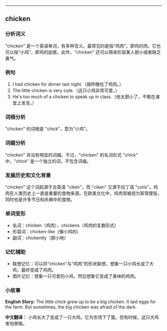 
---------------
## chicken
### 分析词义

"chicken" 是一个英语单词，有多种含义。最常见的是指“鸡肉”，即鸡的肉。它也可以指“小鸡”，即鸡的幼崽。此外，"chicken" 还可以用来形容某人胆小或者缺乏勇气。

### 例句

1. I had chicken for dinner last night.（我昨晚吃了鸡肉。）
2. The little chicken is very cute.（这只小鸡非常可爱。）
3. He's too much of a chicken to speak up in class.（他太胆小了，不敢在课堂上发言。）

### 词根分析

"chicken" 的词根是 "chick"，意为“小鸡”。

### 词缀分析

"chicken" 并没有明显的词缀。不过，"chicken" 的名词形式 "chick" 中，"chick" 是一个独立的词，不包含词缀。

### 发展历史和文化背景

"chicken" 这个词起源于古英语 "ciken"，而 "ciken" 又源于拉丁语 "cotis"。鸡肉在人类历史上一直是重要的食物来源。在欧美文化中，鸡肉常被视为家常便饭，同时也是许多节日和庆典中的食物。

### 单词变形

- 名词：chicken（鸡肉），chickens（鸡肉的复数形式）
- 形容词：chicken-like（像小鸡的）
- 副词：chickently（胆小地）

### 记忆辅助

- 联想记忆：可以将“chicken”与“鸡肉”的形状联想，想象一只小鸡长成了大鸡，最终变成了鸡肉。
- 图片记忆：想象一只可爱的小鸡，然后想象它变成了美味的鸡肉。

### 小故事

**English Story:**
The little chick grew up to be a big chicken. It laid eggs for the farm. But sometimes, the big chicken was afraid of the dark.

**中文翻译：**
小鸡长大了变成了一只大鸡。它为农场下了蛋。但有时候，这只大鸡害怕黑暗。

